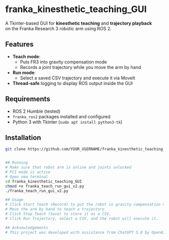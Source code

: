 # franka_kinesthetic_teaching_GUI

A Tkinter-based GUI for **kinesthetic teaching** and **trajectory playback**  
on the Franka Research 3 robotic arm using ROS 2.

## Features
- **Teach mode**:  
  - Puts FR3 into gravity compensation mode  
  - Records a joint trajectory while you move the arm by hand
- **Run mode**:  
  - Select a saved CSV trajectory and execute it via MoveIt
- **Thread-safe** logging to display ROS output inside the GUI

## Requirements
- ROS 2 Humble (tested)
- `franka_ros2` packages installed and configured
- Python 3 with Tkinter (`sudo apt install python3-tk`)

## Installation
```bash
git clone https://github.com/YOUR_USERNAME/franka_kinesthetic_teaching_GUI.git


## Running
# Make sure that robot arm is online and joints unlocked
# FCI mode is active
# Open new terminal
cd franka_kinesthetic_teaching_GUI
chmod +x franka_teach_run_gui_v2.py
./franka_teach_run_gui_v2.py

## Usage
# Click Start Teach (Record) to put the robot in gravity compensation mode.
# Move the arm by hand to teach a trajectory.
# Click Stop Teach (Save) to store it as a CSV.
# Click Run Trajectory, select a CSV, and the robot will execute it.

## Acknowledgements
# This project was developed with assistance from ChatGPT 5.0 by OpenAI.
